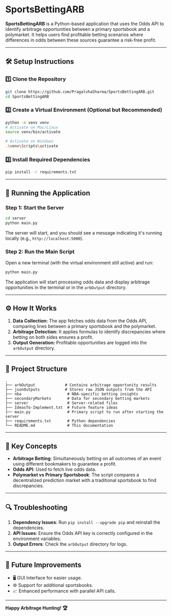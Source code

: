 # SportsBettingARB

**SportsBettingARB** is a Python-based application that uses the Odds API to identify arbitrage opportunities between a primary sportsbook and a polymarket. It helps users find profitable betting scenarios where differences in odds between these sources guarantee a risk-free profit.

---

## 🛠️ **Setup Instructions**

### 1️⃣ **Clone the Repository**
```bash
git clone https://github.com/PragalvhaSharma/SportsBettingARB.git
cd SportsBettingARB
```

### 2️⃣ **Create a Virtual Environment (Optional but Recommended)**
```bash
python -m venv venv
# Activate on Mac/Linux
source venv/bin/activate

# Activate on Windows
.\venv\Scripts\activate
```

### 3️⃣ **Install Required Dependencies**
```bash
pip install -r requirements.txt
```

---

## 🚀 **Running the Application**

### **Step 1: Start the Server**
```bash
cd server
python main.py
```
The server will start, and you should see a message indicating it's running locally (e.g., `http://localhost:5000`).

### **Step 2: Run the Main Script**
Open a new terminal (with the virtual environment still active) and run:
```bash
python main.py
```

The application will start processing odds data and display arbitrage opportunities in the terminal or in the `arbOutput` directory.

---

## ⚙️ **How It Works**

1. **Data Collection:** The app fetches odds data from the Odds API, comparing lines between a primary sportsbook and the polymarket.
2. **Arbitrage Detection:** It applies formulas to identify discrepancies where betting on both sides ensures a profit.
3. **Output Generation:** Profitable opportunities are logged into the `arbOutput` directory.

---

## 📂 **Project Structure**
```
.
├── arbOutput             # Contains arbitrage opportunity results
├── jsonOutputs           # Stores raw JSON outputs from the API
├── nba                    # NBA-specific betting insights
├── secondaryMarkets       # Data for secondary betting markets
├── server                 # Server-related files
├── IdeasTo-Implement.txt  # Future feature ideas
├── main.py                # Primary script to run after starting the server
├── requirements.txt       # Python dependencies
└── README.md              # This documentation
```

---

## 🧠 **Key Concepts**
- **Arbitrage Betting**: Simultaneously betting on all outcomes of an event using different bookmakers to guarantee a profit.
- **Odds API**: Used to fetch live odds data.
- **Polymarket vs Primary Sportsbook**: The script compares a decentralized prediction market with a traditional sportsbook to find discrepancies.

---

## 🔍 **Troubleshooting**

1. **Dependency Issues**: Run `pip install --upgrade pip` and reinstall the dependencies.
2. **API Issues**: Ensure the Odds API key is correctly configured in the environment variables.
3. **Output Errors**: Check the `arbOutput` directory for logs.

---

## 🌱 **Future Improvements**
- 🖥️ GUI Interface for easier usage.
- ⚙️ Support for additional sportsbooks.
- 📈 Enhanced performance with parallel API calls.

---

**Happy Arbitrage Hunting! 🏆**


